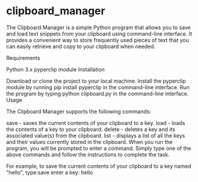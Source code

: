 # clipboard_manager
The Clipboard Manager is a simple Python program that allows you to save and load text snippets from your clipboard using command-line interface. It provides a convenient way to store frequently used pieces of text that you can easily retrieve and copy to your clipboard when needed.

Requirements

Python 3.x
pyperclip module
Installation

Download or clone the project to your local machine.
Install the pyperclip module by running pip install pyperclip in the command-line interface.
Run the program by typing python clipboard.py in the command-line interface.
Usage

The Clipboard Manager supports the following commands:

save - saves the current contents of your clipboard to a key.
load - loads the contents of a key to your clipboard.
delete - deletes a key and its associated value(s) from the clipboard.
list - displays a list of all the keys and their values currently stored in the clipboard.
When you run the program, you will be prompted to enter a command. Simply type one of the above commands and follow the instructions to complete the task.

For example, to save the current contents of your clipboard to a key named "hello", type:save
enter a key: hello



